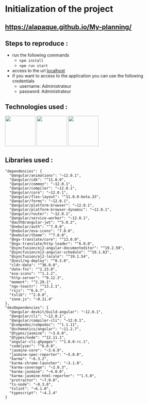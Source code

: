 # Initialization of the project

## https://alapaque.github.io/My-planning/

## Steps to reproduce  :

- run the following commands
  - `npm install`
  - `npm run start`
- access to the url [localhost](http://localhost:4200)
- if you want to access to the application you can use the following credentials
  - username: Administrateur
  - password: Administrateur

## Technologies used :

<img src="https://upload.wikimedia.org/wikipedia/commons/thumb/c/cf/Angular_full_color_logo.svg/1200px-Angular_full_color_logo.svg.png" height="100"> <img src="https://cdn.syncfusion.com/content/images/company-logos/Syncfusion_Logo_Image.png" height="100"> <img src="https://akveo.github.io/nebular/assets/img/akveo-logo.png" height="100"> 

## Libraries used :

```
"dependencies": {  
  "@angular/animations": "~12.0.1",  
  "@angular/cdk": "^11.0.0",  
  "@angular/common": "~12.0.1",  
  "@angular/compiler": "~12.0.1",  
  "@angular/core": "~12.0.1",  
  "@angular/flex-layout": "^11.0.0-beta.33",  
  "@angular/forms": "~12.0.1",  
  "@angular/platform-browser": "~12.0.1",  
  "@angular/platform-browser-dynamic": "~12.0.1",  
  "@angular/router": "~12.0.1",  
  "@angular/service-worker": "~12.0.1",  
  "@auth0/angular-jwt": "^5.0.2",  
  "@nebular/auth": "^7.0.0",  
  "@nebular/eva-icons": "7.0.0",  
  "@nebular/theme": "^7.0.0",  
  "@ngx-translate/core": "^13.0.0",  
  "@ngx-translate/http-loader": "^6.0.0",  
  "@syncfusion/ej2-angular-documenteditor": "^19.2.59",  
  "@syncfusion/ej2-angular-schedule": "^19.1.63",  
  "@syncfusion/ej2-locale": "^19.1.54",  
  "@zeit/ng-deploy": "^0.3.0",  
  "cldr-data": "^36.0.0",  
  "date-fns": "^2.23.0",  
  "eva-icons": "^1.1.2",  
  "http-server": "^0.12.3",  
  "moment": "^2.29.1",  
  "ngx-toastr": "^13.2.1",  
  "rxjs": "^6.6.7",  
  "tslib": "^2.0.0",  
  "zone.js": "~0.11.4"  
},  
"devDependencies": {  
  "@angular-devkit/build-angular": "~12.0.1",  
  "@angular/cli": "~12.0.1",  
  "@angular/compiler-cli": "~12.0.1",  
  "@compodoc/compodoc": "^1.1.11",  
  "@schematics/angular": "~11.2.7",  
  "@types/jasmine": "~3.6.0",  
  "@types/node": "^12.11.1",  
  "angular-cli-ghpages": "^1.0.0-rc.1",  
  "codelyzer": "^6.0.0",  
  "jasmine-core": "~3.6.0",  
  "jasmine-spec-reporter": "~5.0.0",  
  "karma": "~6.3.2",  
  "karma-chrome-launcher": "~3.1.0",  
  "karma-coverage": "~2.0.3",  
  "karma-jasmine": "~4.0.0",  
  "karma-jasmine-html-reporter": "^1.5.0",  
  "protractor": "~7.0.0",  
  "ts-node": "~8.3.0",  
  "tslint": "~6.1.0",  
  "typescript": "~4.2.4"  
}
```
